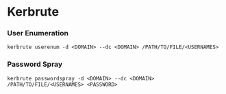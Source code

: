 # Kerbrute

### User Enumeration  
`kerbrute userenum -d <DOMAIN> --dc <DOMAIN> /PATH/TO/FILE/<USERNAMES>`

### Password Spray  
`kerbrute passwordspray -d <DOMAIN> --dc <DOMAIN> /PATH/TO/FILE/<USERNAMES> <PASSWORD>`

